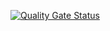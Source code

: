 [![Quality Gate Status](http://34.116.158.178:9000/api/project_badges/measure?project=sonarcicd&metric=alert_status)](http://34.116.158.178:9000/dashboard?id=sonarcicd)

